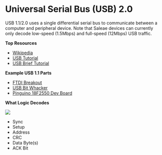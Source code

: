 # Universal Serial Bus \(USB\) 2.0

USB 1.1/2.0 uses a single differential serial bus to communicate between a computer and peripheral device. Note that Saleae devices can currently only decode low-speed \(1.5Mbps\) and full-speed \(12Mbps\) USB traffic.

**Top Resources**

* [Wikipedia](http://en.wikipedia.org/wiki/USB#USB_1.x)
* [USB Tutorial](http://www.maximintegrated.com/app-notes/index.mvp/id/1822)
* [USB Brief Tutorial](http://www.computer-solutions.co.uk/info/Embedded_tutorials/usb_tutorial.htm)

**Example USB 1.1 Parts**

* [FTDI Breakout](https://www.sparkfun.com/products/9716)
* [USB Bit Whacker](https://www.sparkfun.com/products/762)
* [Pinguino 18F2550 Dev Board](http://anceop.com/?action=page&param=viewProduct&id=16278)

**What Logic Decodes**

[ ![](https://trello-attachments.s3.amazonaws.com/57215da0d6b19b4ab3609e8c/1065x250/fe6433c77f393c51f0cf6a8178fd756a/USB1.png) ](https://trello-attachments.s3.amazonaws.com/57215da0d6b19b4ab3609e8c/1065x250/fe6433c77f393c51f0cf6a8178fd756a/USB1.png)

* Sync
* Setup
* Address
* CRC
* Data Byte\(s\)
* ACK Bit


